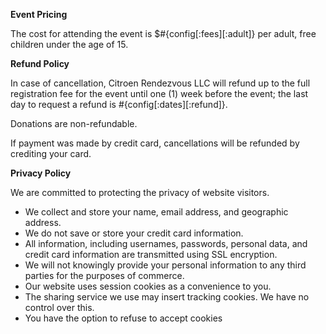 **Event Pricing**
      
The cost for attending the event is $#{config[:fees][:adult]} per adult, free children under the age of 15.

**Refund Policy**
      
In case of cancellation, Citroen Rendezvous LLC will refund up to the full registration fee for the event until one (1) week before the event; the last day to request a refund is #{config[:dates][:refund]}.
      
Donations are non-refundable.
      
If payment was made by credit card, cancellations will be refunded by crediting your card.

**Privacy Policy**
      
We are committed to protecting the privacy of website visitors.
- We collect and store your name, email address, and geographic address.
- We do not save or store your credit card information.
- All information, including usernames, passwords, personal data, and credit card information are transmitted using SSL encryption.
- We will not knowingly provide your personal information to any third parties for the purposes of commerce.
- Our website uses session cookies as a convenience to you.
- The sharing service we use may insert tracking cookies. We have no control over this.
- You have the option to refuse to accept cookies

